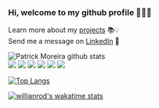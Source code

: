 ### Hi, welcome to my github profile 👨🏽‍💻

Learn more about my [projects](https://patrickmoreira.netlify.app/) 📚💡 <br />
Send me a message on [LinkedIn](https://www.linkedin.com/in/patrick-moreirarosa/) 🚀


![Patrick Moreira github stats](https://github-readme-stats.vercel.app/api?username=patrick-moreira&show_icons=true&theme=tokyonight) <br />
<img src="https://img.shields.io/badge/-REACT-grey?style=flat&logo=react&logoColor=white"> <img src="https://img.shields.io/badge/-JAVASCRIPT-yellow?style=flat&logo=javascript&logoColor=white"> <img src="https://img.shields.io/badge/-TYPESCRIPT-blue?style=flat&logo=typescript&logoColor=white"> <img src="https://img.shields.io/badge/-PYTHON-blue?style=flat&logo=python&logoColor=white"> <img src="https://img.shields.io/badge/-HTML5-E34F26?style=flat&logo=html5&logoColor=white">  <img src="https://img.shields.io/badge/-CSS3-purple?style=flat&logo=css3&logoColor=white">

[![Top Langs](https://github-readme-stats.vercel.app/api/top-langs/?username=patrick-moreira&layout=compact&hide=ruby,R)](https://github.com/patrick-moreira/github-readme-stats)

[![willianrod's wakatime stats](https://github-readme-stats.vercel.app/api/wakatime?username=patrickmoreira&layout=compact)](https://github.com/patrick-moreira/github-readme-stats)

<!--
**patrick-moreira/patrick-moreira** is a ✨ _special_ ✨ repository because its `README.md` (this file) appears on your GitHub profile.

Here are some ideas to get you started:

- 🔭 I’m currently working on ...
- 🌱 I’m currently learning ...
- 👯 I’m looking to collaborate on ...
- 🤔 I’m looking for help with ...
- 💬 Ask me about ...
- 📫 How to reach me: ...
- 😄 Pronouns: ...
- ⚡ Fun fact: ...
-->
